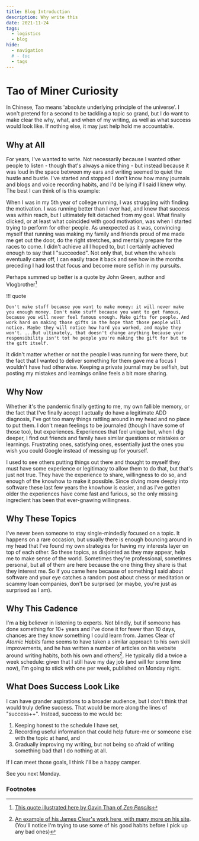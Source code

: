 ```yaml
---
title: Blog Introduction
description: Why write this
date: 2021-11-24
tags:
  - logistics
  - blog
hide:
  - navigation
  # - toc
  - tags
---
```


# Tao of Miner Curiosity

In Chinese, Tao means 'absolute underlying principle of the universe'. I won't pretend for a second to be tackling a topic so grand, but I do want to make clear the why, what, and when of my writing, as well as what success would look like. If nothing else, it may just help hold me accountable.

## Why at All

For years, I've wanted to write. Not necessarily because I wanted other people to listen - though that's always a nice thing - but instead because it was loud in the space between my ears and writing seemed to quiet the hustle and bustle. I've started and stopped I don't know how many journals and blogs and voice recording habits, and I'd be lying if I said I knew why. The best I can think of is this example:

When I was in my 5th year of college running, I was struggling with finding the motivation. I was running better than I ever had, and knew that success was within reach, but I ultimately felt detached from my goal. What finally clicked, or at least what coincided with good motivation, was when I started trying to perform for other people. As unexpected as it was, convincing myself that running was making my family and friends proud of me made me get out the door, do the right stretches, and mentally prepare for the races to come. I didn't achieve all I hoped to, but I certainly achieved enough to say that I "succeeded". Not only that, but when the wheels eventually came off, I can easily trace it back and see how in the months preceding I had lost that focus and become more selfish in my pursuits.

Perhaps summed up better is a quote by John Green, author and Vlogbrother[^1]

!!! quote

    Don't make stuff because you want to make money: it will never make you enough money. Don't make stuff because you want to get famous, because you will never feel famous enough. Make gifts for people. And work hard on making those gifts in the hope that those people will notice. Maybe they will notice how hard you worked, and maybe they won't. ...But ultimately, that doesn't change anything because your responsibility isn't tot he people you're making the gift for but to the gift itself.

It didn't matter whether or not the people I was running for were there, but the fact that I wanted to deliver something for them gave me a focus I wouldn't have had otherwise. Keeping a private journal may be selfish, but posting my mistakes and learnings online feels a bit more sharing.

## Why Now

Whether it's the pandemic finally getting to me, my own fallible memory, or the fact that I've finally accept I actually do have a legitimate ADD diagnosis, I've got too many things rattling around in my head and no place to put them. I don't mean feelings to be journaled (though I have some of those too), but experiences. Experiences that feel unique but, when I dig deeper, I find out friends and family have similar questions or mistakes or learnings. Frustrating ones, satisfying ones, essentially just the ones you wish you could Google instead of messing up for yourself.

I used to see others putting things out there and thought to myself they must have some experience or legitimacy to allow them to do that, but that's just not true. They have the experience to share, willingness to do so, and enough of the knowhow to make it possible. Since diving more deeply into software these last few years the knowhow is easier, and as I've gotten older the experiences have come fast and furious, so the only missing ingredient has been that ever-gnawing willingness.

## Why These Topics

I've never been someone to stay single-mindedly focused on a topic. It happens on a rare occasion, but usually there is enough bouncing around in my head that I've found my own strategies for having my interests layer on top of each other. So these topics, as disjointed as they may appear, help me to make sense of the world. Sometimes they're professional, sometimes personal, but all of them are here because the one thing they share is that they interest me. So if you came here because of something I said about software and your eye catches a random post about chess or meditation or scammy loan companies, don't be surprised (or maybe, you're just as surprised as I am).

## Why This Cadence

I'm a big believer in listening to experts. Not blindly, but if someone has done something for 10+ years and I've done it for fewer than 10 days, chances are they know something I could learn from. James Clear of _Atomic Habits_ fame seems to have taken a similar approach to his own skill improvements, and he has written a number of articles on his website around writing habits, both his own and others[^2]. He typically did a twice a week schedule: given that I still have my day job (and will for some time now), I'm going to stick with one per week, published on Monday night.

## What Does Success Look Like

I can have grander aspirations to a broader audience, but I don't think that would truly define success. That would be more along the lines of "success++". Instead, success to me would be:

1.  Keeping honest to the schedule I have set,
2.  Recording useful information that could help future-me or someone else with the topic at hand, and
3.  Gradually improving my writing, but not being so afraid of writing something bad that I do nothing at all.

If I can meet those goals, I think I'll be a happy camper.

See you next Monday.

### Footnotes

[^1]: <a href="https://www.zenpencils.com/comic/119-john-green-make-gifts-for-people/" target="_blank">This quote illustrated here by Gavin Than of <em>Zen Pencils</em></a>
[^2]: <a href="https://jamesclear.com/sabbatical-improvements" target="_blank">An example of his James Clear's work here, with many more on his site</a>. (You'll notice I'm trying to use some of his good habits before I pick up any bad ones)
